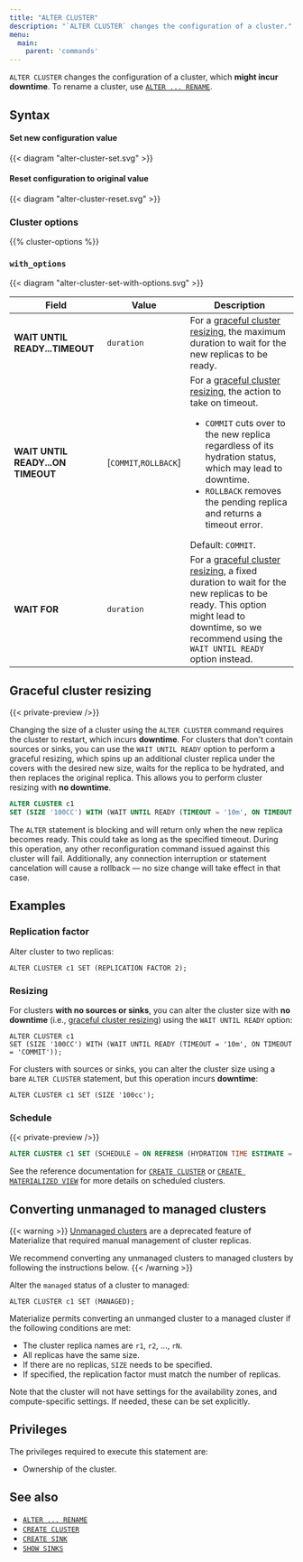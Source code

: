 ```yaml
---
title: "ALTER CLUSTER"
description: "`ALTER CLUSTER` changes the configuration of a cluster."
menu:
  main:
    parent: 'commands'
---
```


`ALTER CLUSTER` changes the configuration of a cluster, which **might incur
downtime**. To rename a cluster, use [`ALTER ... RENAME`](/sql/alter-rename/).

## Syntax

#### Set new configuration value

{{< diagram "alter-cluster-set.svg" >}}

#### Reset configuration to original value

{{< diagram "alter-cluster-reset.svg" >}}

### Cluster options

{{% cluster-options %}}

### `with_options`

{{< diagram "alter-cluster-set-with-options.svg" >}}

Field                         | Value                 | Description
------------------------------|-----------------------|-------------------------------------
**WAIT UNTIL READY...TIMEOUT**                   | `duration`            | For a [graceful cluster resizing](#graceful-cluster-resizing), the maximum duration to wait for the new replicas to be ready.
**WAIT UNTIL READY...ON TIMEOUT**                | [`COMMIT`,`ROLLBACK`] | For a [graceful cluster resizing](#graceful-cluster-resizing), the action to take on timeout. <br><ul><li>`COMMIT` cuts over to the new replica regardless of its hydration status, which may lead to downtime.</li><li>`ROLLBACK` removes the pending replica and returns a timeout error.</li></ul>Default: `COMMIT`.
**WAIT FOR**                  | `duration`            | For a [graceful cluster resizing](#graceful-cluster-resizing), a fixed duration to wait for the new replicas to be ready. This option might lead to downtime, so we recommend using the `WAIT UNTIL READY` option instead.

## Graceful cluster resizing

{{< private-preview />}}

Changing the size of a cluster using the `ALTER CLUSTER` command requires the
cluster to restart, which incurs **downtime**. For clusters that don't contain
sources or sinks, you can use the `WAIT UNTIL READY` option to perform a
graceful resizing, which spins up an additional cluster replica under the
covers with the desired new size, waits for the replica to be hydrated, and
then replaces the original replica. This allows you to perform cluster resizing
with **no downtime**.

```sql
ALTER CLUSTER c1
SET (SIZE '100CC') WITH (WAIT UNTIL READY (TIMEOUT = '10m', ON TIMEOUT = 'COMMIT'));
```

The `ALTER` statement is blocking and will return only when the new replica
becomes ready. This could take as long as the specified timeout. During this
operation, any other reconfiguration command issued against this cluster will
fail. Additionally, any connection interruption or statement cancelation will
cause a rollback — no size change will take effect in that case.

## Examples

### Replication factor

Alter cluster to two replicas:

```mzsql
ALTER CLUSTER c1 SET (REPLICATION FACTOR 2);
```

### Resizing

For clusters **with no sources or sinks**, you can alter the cluster size with
**no downtime** (i.e., [graceful cluster resizing](#graceful-cluster-resizing))
using the `WAIT UNTIL READY` option:

```mzsql
ALTER CLUSTER c1
SET (SIZE '100CC') WITH (WAIT UNTIL READY (TIMEOUT = '10m', ON TIMEOUT = 'COMMIT'));
````

For clusters with sources or sinks, you can alter the cluster size using a bare
`ALTER CLUSTER` statement, but this operation incurs **downtime**:

```mzsql
ALTER CLUSTER c1 SET (SIZE '100cc');
```

### Schedule

{{< private-preview />}}

```sql
ALTER CLUSTER c1 SET (SCHEDULE = ON REFRESH (HYDRATION TIME ESTIMATE = '1 hour'));
```

See the reference documentation for [`CREATE CLUSTER`](../create-cluster/#scheduling)
or [`CREATE MATERIALIZED VIEW`](../create-materialized-view/#refresh-strategies)
for more details on scheduled clusters.

## Converting unmanaged to managed clusters

{{< warning >}}
[Unmanaged clusters](/sql/create-cluster-replica) are a deprecated feature of
Materialize that required manual management of cluster replicas.

We recommend converting any unmanaged clusters to managed clusters
by following the instructions below.
{{< /warning >}}

Alter the `managed` status of a cluster to managed:

```mzsql
ALTER CLUSTER c1 SET (MANAGED);
```

Materialize permits converting an unmanged cluster to a managed cluster if
the following conditions are met:

* The cluster replica names are `r1`, `r2`, ..., `rN`.
* All replicas have the same size.
* If there are no replicas, `SIZE` needs to be specified.
* If specified, the replication factor must match the number of replicas.

Note that the cluster will not have settings for the availability zones, and
compute-specific settings. If needed, these can be set explicitly.

## Privileges

The privileges required to execute this statement are:

- Ownership of the cluster.

## See also

- [`ALTER ... RENAME`](/sql/alter-rename/)
- [`CREATE CLUSTER`](/sql/create-cluster/)
- [`CREATE SINK`](/sql/create-sink/)
- [`SHOW SINKS`](/sql/show-sinks)
